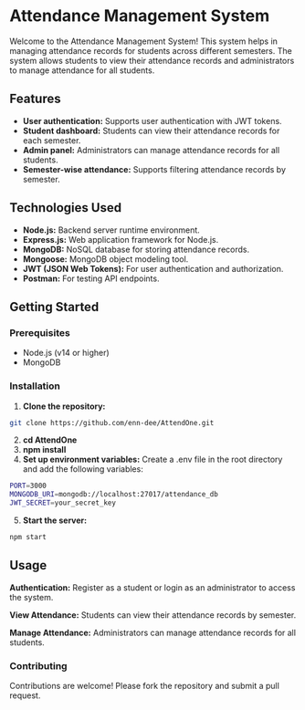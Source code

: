 # Attendance Management System

Welcome to the Attendance Management System! This system helps in managing attendance records for students across different semesters. The system allows students to view their attendance records and administrators to manage attendance for all students.

## Features

- **User authentication:** Supports user authentication with JWT tokens.
- **Student dashboard:** Students can view their attendance records for each semester.
- **Admin panel:** Administrators can manage attendance records for all students.
- **Semester-wise attendance:** Supports filtering attendance records by semester.

## Technologies Used

- **Node.js:** Backend server runtime environment.
- **Express.js:** Web application framework for Node.js.
- **MongoDB:** NoSQL database for storing attendance records.
- **Mongoose:** MongoDB object modeling tool.
- **JWT (JSON Web Tokens):** For user authentication and authorization.
- **Postman:** For testing API endpoints.

## Getting Started

### Prerequisites

- Node.js (v14 or higher)
- MongoDB

### Installation

1. **Clone the repository:**
 ```bash
 git clone https://github.com/enn-dee/AttendOne.git
 ```
2. **cd AttendOne**
3. **npm install**
4. **Set up environment variables:**
Create a .env file in the root directory and add the following variables:
```bash
PORT=3000
MONGODB_URI=mongodb://localhost:27017/attendance_db
JWT_SECRET=your_secret_key
```
5. **Start the server:**
```bash
npm start
```
## Usage
**Authentication:** Register as a student or login as an administrator to access the system.

**View Attendance:** Students can view their attendance records by semester.

**Manage Attendance:** Administrators can manage attendance records for all students.
### Contributing
Contributions are welcome! Please fork the repository and submit a pull request.

